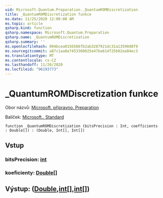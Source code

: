 ```yaml
---
uid: Microsoft.Quantum.Preparation._QuantumROMDiscretization
title: _QuantumROMDiscretization funkce
ms.date: 11/25/2020 12:00:00 AM
ms.topic: article
qsharp.kind: function
qsharp.namespace: Microsoft.Quantum.Preparation
qsharp.name: _QuantumROMDiscretization
qsharp.summary: ''
ms.openlocfilehash: 094bcea0156586fb2ab3287921dc31a13590d8f9
ms.sourcegitcommit: a87c1aa8e7453360025e47ba614f25b02ea84ec3
ms.translationtype: MT
ms.contentlocale: cs-CZ
ms.lasthandoff: 11/26/2020
ms.locfileid: "96193773"
---
```

# <a name="_quantumromdiscretization-function"></a>_QuantumROMDiscretization funkce

Obor názvů: [Microsoft. přípravno. Preparation](xref:Microsoft.Quantum.Preparation)

Balíček: [Microsoft.. Standard](https://nuget.org/packages/Microsoft.Quantum.Standard)




```qsharp
function _QuantumROMDiscretization (bitsPrecision : Int, coefficients : Double[]) : (Double, Int[], Int[])
```


## <a name="input"></a>Vstup

### <a name="bitsprecision--int"></a>bitsPrecision: [int](xref:microsoft.quantum.lang-ref.int)




### <a name="coefficients--double"></a>koeficienty: [Double](xref:microsoft.quantum.lang-ref.double)[]





## <a name="output--doubleintint"></a>Výstup: ([Double](xref:microsoft.quantum.lang-ref.double),[int](xref:microsoft.quantum.lang-ref.int)[],[int](xref:microsoft.quantum.lang-ref.int)[])

